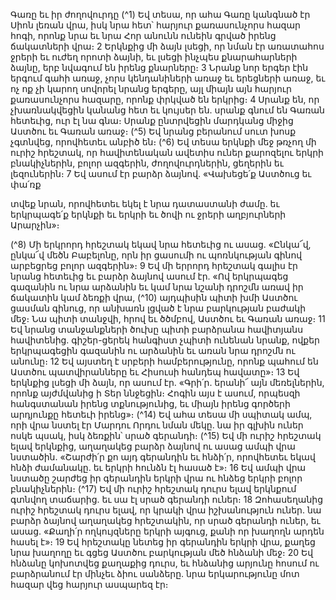 
Գառը եւ իր ժողովուրդը
(^1) Եվ տեսա, որ ահա Գառը կանգնած էր Սիոն լեռան վրա, իսկ նրա հետ՝ հարյուր քառասունչորս հազար հոգի, որոնք
նրա եւ նրա Հոր անունն ունեին գրված իրենց ճակատների վրա։ 2 Երկնքից մի ձայն լսեցի, որ նման էր առատահոս ջրերի
եւ ուժեղ որոտի ձայնի, եւ լսեցի ինչպես քնարահարների ձայնը, երբ նվագում են իրենց քնարները։ 3 Նրանք նոր երգեր
էին երգում գահի առաջ, չորս կենդանիների առաջ եւ երեցների առաջ, եւ ոչ ոք չի կարող սովորել նրանց երգերը, այլ միայն
այն հարյուր քառասունչորս հազարը, որոնք փրկված են երկրից։ 4 Սրանք են, որ չխառնակվեցին կանանց հետ եւ կույսեր
են. սրանք գնում են Գառան հետեւից, ուր էլ նա գնա։ Սրանք ընտրվեցին մարդկանց միջից Աստծու եւ Գառան առաջ։
(^5) Եվ նրանց բերանում սուտ խոսք չգտնվեց, որովհետեւ անբիծ են։
(^6) Եվ տեսա երկնքի մեջ թռչող մի ուրիշ հրեշտակ, որ հավիտենական ավետիս ուներ քարոզելու երկրի բնակիչներին,
բոլոր ազգերին, ժողովուրդներին, ցեղերին եւ լեզուներին։ 7 Եվ ասում էր բարձր ձայնով. «Վախեցե՛ք Աստծուց եւ փա՛ռք


տվեք նրան, որովհետեւ եկել է նրա դատաստանի ժամը. եւ երկրպագե՛ք երկնքի եւ երկրի եւ ծովի ու ջրերի աղբյուրների
Արարչին»։

(^8) Մի երկրորդ հրեշտակ եկավ նրա հետեւից ու ասաց. «Ընկա՜վ, ընկա՜վ մեծն Բաբելոնը, որն իր ցասումի ու
պոռնկության գինով արբեցրեց բոլոր ազգերին»։ 9 Եվ մի երրորդ հրեշտակ գալիս էր նրանց հետեւից եւ բարձր ձայնով
ասում էր. «Ով երկրպագեց գազանին ու նրա արձանին եւ կամ նրա նշանի դրոշմն առավ իր ճակատին կամ ձեռքի վրա,
(^10) այդպիսին պիտի խմի Աստծու ցասման գինուց, որ անխառն լցված է նրա բարկության բաժակի մեջ։ Նա պիտի
տանջվի, հրով եւ ծծմբով, Աստծու եւ Գառան առաջ։ 11 Եվ նրանց տանջանքների ծուխը պիտի բարձրանա հավիտյանս
հավիտենից. գիշեր-ցերեկ հանգիստ չպիտի ունենան նրանք, ովքեր երկրպագեցին գազանին ու արձանին եւ առան նրա
դրոշմն ու անունը։ 12 Եվ այստեղ է սրբերի համբերությունը, որոնք պահում են Աստծու պատվիրանները եւ Հիսուսի
հանդեպ հավատը»։ 13 Եվ երկնքից լսեցի մի ձայն, որ ասում էր. «Գրի՛ր. երանի՜ այն մեռելներին, որոնք այժմվանից ի Տեր
ննջեցին։ Հոգին այս է ասում, որպեսզի հանգստանան իրենց տքնությունից, եւ միայն իրենց գործերի արդյունքը հետեւի
իրենց»։
(^14) Եվ ահա տեսա մի սպիտակ ամպ, որի վրա նստել էր Մարդու Որդու նման մեկը. նա իր գլխին ուներ ոսկե պսակ,
իսկ ձեռքին՝ սրած գերանդի։
(^15) Եվ մի ուրիշ հրեշտակ ելավ երկնքից, աղաղակեց բարձր ձայնով ու ասաց ամպի վրա նստածին. «Շարժի՛ր քո այդ
գերանդին եւ հնձի՛ր, որովհետեւ եկավ հնձի ժամանակը. եւ երկրի հունձն էլ հասած է»։ 16 Եվ ամպի վրա նստածը շարժեց
իր գերանդին երկրի վրա ու հնձեց երկրի բոլոր բնակիչներին։
(^17) Եվ մի ուրիշ հրեշտակ դուրս ելավ երկնքում գտնվող տաճարից. եւ սա էլ սրած գերանդի ուներ։ 18 Զոհասեղանից
ուրիշ հրեշտակ դուրս ելավ, որ կրակի վրա իշխանություն ուներ. նա բարձր ձայնով աղաղակեց հրեշտակին, որ սրած
գերանդի ուներ, եւ ասաց. «Քաղի՛ր ողկույզները երկրի այգուց, քանի որ խաղողն արդեն հասել է»։ 19 Եվ հրեշտակը նետեց
իր գերանդին երկրի վրա, քաղեց նրա խաղողը եւ գցեց Աստծու բարկության մեծ հնձանի մեջ։ 20 Եվ հնձանը կոխոտվեց
քաղաքից դուրս, եւ հնձանից արյունը հոսում ու բարձրանում էր մինչեւ ձիու սանձերը. նրա երկարությունը մոտ հազար
վեց հարյուր ասպարեզ էր։
